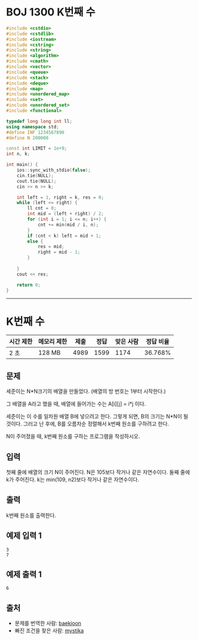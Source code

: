 # BOJ 1300 K번째 수

```c++
#include <cstdio>
#include <cstdlib>
#include <iostream>
#include <cstring>
#include <string>
#include <algorithm>
#include <cmath>
#include <vector>
#include <queue>
#include <stack>
#include <deque>
#include <map>
#include <unordered_map>
#include <set>
#include <unordered_set>
#include <functional>

typedef long long int ll;
using namespace std;
#define INF 1234567890
#define N 200000

const int LIMIT = 1e+9;
int n, k;

int main() {
	ios::sync_with_stdio(false);
	cin.tie(NULL);
	cout.tie(NULL);
	cin >> n >> k;

	int left = 1, right = k, res = 0;
	while (left <= right) {
		ll cnt = 0;
		int mid = (left + right) / 2;
		for (int i = 1; i <= n; i++) {
			cnt += min(mid / i, n);
		}
		if (cnt < k) left = mid + 1;
		else {
			res = mid;
			right = mid - 1;
		}
			
	}
	cout << res;

	return 0;
}


```

---

# K번째 수

| 시간 제한 | 메모리 제한 | 제출 | 정답 | 맞은 사람 | 정답 비율 |
| --------- | ----------- | ---- | ---- | --------- | --------- |
| 2 초      | 128 MB      | 4989 | 1599 | 1174      | 36.768%   |

## 문제

세준이는 N*N크기의 배열을 만들었다. (배열의 방 번호는 1부터 시작한다.)

그 배열을 A라고 했을 때, 배열에 들어가는 수는 A[i][j] = i*j 이다.

세준이는 이 수를 일차원 배열 B에 넣으려고 한다. 그렇게 되면, B의 크기는 N*N이 될 것이다. 그러고 난 후에, B를 오름차순 정렬해서 k번째 원소를 구하려고 한다.

N이 주어졌을 때, k번째 원소를 구하는 프로그램을 작성하시오.

## 입력

첫째 줄에 배열의 크기 N이 주어진다. N은 105보다 작거나 같은 자연수이다. 둘째 줄에 k가 주어진다. k는 min(109, n2)보다 작거나 같은 자연수이다.

## 출력

k번째 원소를 출력한다.



## 예제 입력 1

```
3
7
```

## 예제 출력 1

```
6
```



## 출처

- 문제를 번역한 사람: [baekjoon](https://www.acmicpc.net/user/baekjoon)
- 빠진 조건을 찾은 사람: [mystika](https://www.acmicpc.net/user/mystika)